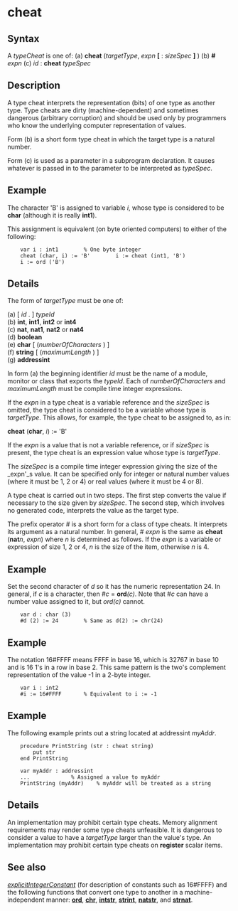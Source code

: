 
# cheat

## Syntax
A _typeCheat_ is one of:   (a) **cheat** (_targetType_, _expn_ **[** : _sizeSpec_ **]** )   (b) **#** _expn_   (c) _id_ : **cheat** _typeSpec_

## Description
A type cheat interprets the representation (bits) of one type as another type. Type cheats are dirty (machine-dependent) and sometimes dangerous (arbitrary corruption) and should be used only by programmers who know the underlying computer representation of values. 

Form (b) is a short form type cheat in which the target type is a natural number.

Form (c) is used as a parameter in a subprogram declaration. It causes whatever is passed in to the parameter to be interpreted as _typeSpec_. 


## Example
The character 'B' is assigned to variable _i_, whose type is considered to be **char** (although it is really **int1**).

This assignment is equivalent (on byte oriented computers) to either of the following:

        var i : int1        % One byte integer
        cheat (char, i) := 'B'        i := cheat (int1, 'B')
        i := ord ('B')
## Details
The form of _targetType_ must be one of:


(a)   [ _id_ . ] _typeId_  
(b)   **int**, **int1**, **int2** or **int4**  
(c)   **nat**, **nat1**, **nat2** or **nat4**  
(d)   **boolean**  
(e)   **char** [ (_numberOfCharacters_ ) ]  
(f)   **string** [ (_maximumLength_ ) ]  
(g)   **addressint**  


In form (a) the beginning identifier _id_ must be the name of a module, monitor or class that exports the _typeId_. Each of _numberOfCharacters_ and _maximumLength_ must be compile time integer expressions.

If the _expn_ in a type cheat is a variable reference and the _sizeSpec_ is omitted, the type cheat is considered to be a variable whose type is _targetType_. This allows, for example, the type cheat to be assigned to, as in:


**cheat** (**char**, _i_) := 'B'  


If the _expn_ is a value that is not a variable reference, or if _sizeSpec_ is present, the type cheat is an expression value whose type is _targetType_.

The _sizeSpec_ is a compile time integer expression giving the size of the _expn'_s value. It can be specified only for integer or natural number values (where it must be 1, 2 or 4) or real values (where it must be 4 or 8).

A type cheat is carried out in two steps. The first step converts the value if necessary to the size given by _sizeSpec_. The second step, which involves no generated code, interprets the value as the target type.

The prefix operator # is a short form for a class of type cheats. It interprets its argument as a natural number. In general, # _expn_ is the same as **cheat** (**nat**_n_, _expn_) where _n_ is determined as follows. If the _expn_ is a variable or expression of size 1, 2 or 4, _n_ is the size of the item, otherwise _n_ is 4.


## Example
Set the second character of _d_ so it has the numeric representation 24. In general, if _c_ is a character, then #_c_ = **ord**_(c)_. Note that #_c_ can have a number value assigned to it, but _ord(c)_ cannot.

        var d : char (3)
        #d (2) := 24        % Same as d(2) := chr(24)
## Example
The notation 16#FFFF means FFFF in base 16, which is 32767 in base 10 and is 16 1's in a row in base 2. This same pattern is the two's complement representation of the value -1 in a 2-byte integer.

        var i : int2
        #i := 16#FFFF       % Equivalent to i := -1
## Example
The following example prints out a string located at addressint _myAddr_.

        procedure PrintString (str : cheat string)
            put str
        end PrintString 
        
        var myAddr : addressint
        ...             % Assigned a value to myAddr
        PrintString (myAddr)    % myAddr will be treated as a string
## Details
An implementation may prohibit certain type cheats. Memory alignment requirements may render some type cheats unfeasible. It is dangerous to consider a value to have a _targetType_ larger than the value's type. An implementation may prohibit certain type cheats on **register** scalar items.


## See also
_[explicitIntegerConstant](explicitintegerconstant.html)_ (for description of constants such as 16#FFFF) and the following functions that convert one type to another in a machine-independent manner: **[ord](ord.html)**, **[chr](chr.html)**, **[intstr](intstr.html)**, **[strint](strint.html)**, **[natstr](natstr.html)**, and **[strnat](strnat.html)**.

